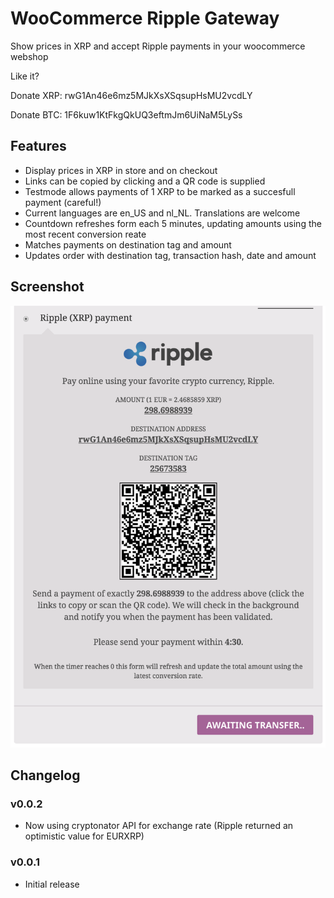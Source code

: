 WooCommerce Ripple Gateway
==========

Show prices in XRP and accept Ripple payments in your woocommerce webshop

Like it? 

Donate XRP: rwG1An46e6mz5MJkXsXSqsupHsMU2vcdLY

Donate BTC: 1F6kuw1KtFkgQkUQ3eftmJm6UiNaM5LySs

## Features
- Display prices in XRP in store and on checkout
- Links can be copied by clicking and a QR code is supplied 
- Testmode allows payments of 1 XRP to be marked as a succesfull payment (careful!)
- Current languages are en_US and nl_NL. Translations are welcome
- Countdown refreshes form each 5 minutes, updating amounts using the most recent conversion reate
- Matches payments on destination tag and amount
- Updates order with destination tag, transaction hash, date and amount

## Screenshot
![Screenshot1](/assets/screenshot-1.png "Checkout")

## Changelog
### v0.0.2
- Now using cryptonator API for exchange rate (Ripple returned an optimistic value for EURXRP)

### v0.0.1
- Initial release